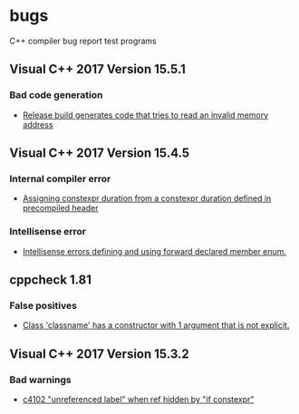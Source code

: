 ﻿<!--
Copyright Glen Knowles 2017.
Distributed under the Boost Software License, Version 1.0.
-->

<!--
[![AppVeyor Status](https://ci.appveyor.com/api/projects/status/02i9uq9asqlb6opy/branch/master?svg=true)
  ](https://ci.appveyor.com/project/gknowles/dimcli/branch/master "msvc 2015, msvc 2017")
[![Travis Status](https://travis-ci.org/gknowles/dimcli.svg?branch=master)
  ](https://travis-ci.org/gknowles/dimcli "gcc 6.2, clang 3.6, clang 3.9")
-->
# bugs

C++ compiler bug report test programs

## Visual C++ 2017 Version 15.5.1
### Bad code generation
- [Release build generates code that tries to read an invalid memory
  address](tests/msvc2017-4/a.cpp)

## Visual C++ 2017 Version 15.4.5
### Internal compiler error
- [Assigning constexpr duration from a constexpr duration defined in
  precompiled header](tests/msvc2017-2)
### Intellisense error
- [Intellisense errors defining and using forward declared member enum.
  ](tests/msvc2017-3/a.cpp)

## cppcheck 1.81
### False positives
- [Class 'classname' has a constructor with 1 argument that is not explicit.
  ](tests/cppcheck-1.81/noExplicitConstructor.cpp)

## Visual C++ 2017 Version 15.3.2
### Bad warnings
- [c4102 "unreferenced label" when ref hidden by "if constexpr"
  ](tests/msvc2017/c4102.cpp)
